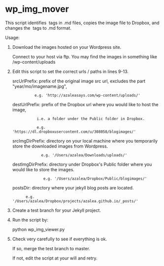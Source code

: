 wp_img_mover
============

This script identifies <img> tags in .md files, copies the image file to Dropbox, and changes the <img> tags to .md format. 


Usage: 

1. Download the images hosted on your Wordpress site. 

   Connect to your host via ftp. You may find the images in something like /wp-content/uploads 


2. Edit this script to set the correct urls / paths in lines 9-13. 

   srcUrlPrefix: prefix of the original image src url, excludes the part "year/mo/imagename.jpg", 

                 e.g. 'http://azaleasays.com/wp-content/uploads/' 

   destUrlPrefix: prefix of the Dropbox url where you would like to host the image, 

                  i.e. a folder under the Public folder in Dropbox. 

                  e.g. 'https://dl.dropboxusercontent.com/u/308058/blogimages/'

   srcImgDirPrefix: directory on your local machine where you temporarily store the downloaded images from Wordpress. 

                    e.g. '/Users/azalea/Downloads/uploads/'

   destImgDirPrefix: directory under Dropbox's Public folder where you would like to store the images. 

                     e.g. '/Users/azalea/Dropbox/Public/blogimages/'

   postsDir: directory where your jekyll blog posts are located. 

             e.g. '/Users/azalea/Dropbox/projects/azalea.github.io/_posts/' 


3. Create a test branch for your Jekyll project. 
 

4. Run the script by: 

   python wp_img_viewer.py 
 

5. Check very carefully to see if everything is ok. 

   If so, merge the test branch to master. 

   If not, edit the script at your will and retry.
